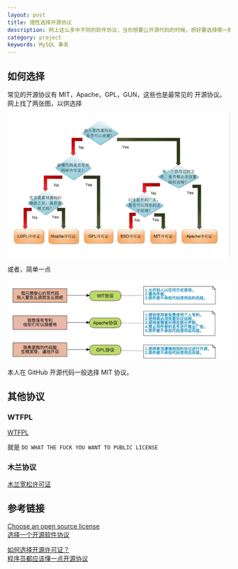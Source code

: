 ```yaml
---
layout: post
title: 理性选择开源协议
description: 网上这么多中不同的软件协议，当你想要公开源代码的时候，想好要选择哪一款合适的开源协议了么？
category: project
keywords: MySQL 事务
---
```


## 如何选择

常见的开源协议有 MIT，Apache，GPL，GUN，这些也是最常见的 开源协议。网上找了两张图，以供选择

![license](/images/license.png)

或者，简单一点

![mit](/images/mit.png)

本人在 GitHub 开源代码一般选择 MIT 协议。

## 其他协议

### WTFPL
[WTFPL](http://www.wtfpl.net/)

就是 `DO WHAT THE FUCK YOU WANT TO PUBLIC LICENSE`

### 木兰协议

[木兰宽松许可证](https://license.coscl.org.cn/MulanPSL/)

## 参考链接

[Choose an open source license](https://choosealicense.com/) <br>
[选择一个开源软件协议](http://choosealicense.online/) <br>

[如何选择开源许可证？](http://www.ruanyifeng.com/blog/2011/05/how_to_choose_free_software_licenses.html) <br>
[程序员都应该懂一点开源协议](https://www.bilibili.com/read/cv1109966)
